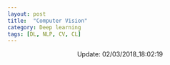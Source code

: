 ```yaml
---
layout: post
title:  "Computer Vision"
category: Deep learning
tags: [DL, NLP, CV, CL]
---
```






<center> Update: 02/03/2018_18:02:19</center>

  	
